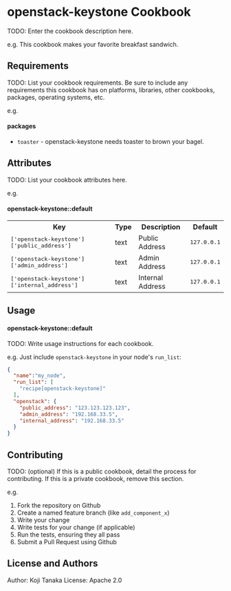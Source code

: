 openstack-keystone Cookbook
===========================
TODO: Enter the cookbook description here.

e.g.
This cookbook makes your favorite breakfast sandwich.

Requirements
------------
TODO: List your cookbook requirements. Be sure to include any requirements this cookbook has on platforms, libraries, other cookbooks, packages, operating systems, etc.

e.g.
#### packages
- `toaster` - openstack-keystone needs toaster to brown your bagel.

Attributes
----------
TODO: List your cookbook attributes here.

e.g.
#### openstack-keystone::default
<table>
  <tr>
    <th>Key</th>
    <th>Type</th>
    <th>Description</th>
    <th>Default</th>
  </tr>
  <tr>
    <td><tt>['openstack-keystone']['public_address']</tt></td>
    <td>text</td>
    <td>Public Address</td>
    <td><tt>127.0.0.1</tt></td>
  </tr>
  <tr>
    <td><tt>['openstack-keystone']['admin_address']</tt></td>
    <td>text</td>
    <td>Admin Address</td>
    <td><tt>127.0.0.1</tt></td>
  </tr>
  <tr>
    <td><tt>['openstack-keystone']['internal_address']</tt></td>
    <td>text</td>
    <td>Internal Address</td>
    <td><tt>127.0.0.1</tt></td>
  </tr>
</table>

Usage
-----
#### openstack-keystone::default
TODO: Write usage instructions for each cookbook.

e.g.
Just include `openstack-keystone` in your node's `run_list`:

```json
{
  "name":"my_node",
  "run_list": [
    "recipe[openstack-keystone]"
  ],
  "openstack": {
    "public_address": "123.123.123.123",
    "admin_address": "192.168.33.5",
    "internal_address": "192.168.33.5"
  }
}
```

Contributing
------------
TODO: (optional) If this is a public cookbook, detail the process for contributing. If this is a private cookbook, remove this section.

e.g.
1. Fork the repository on Github
2. Create a named feature branch (like `add_component_x`)
3. Write your change
4. Write tests for your change (if applicable)
5. Run the tests, ensuring they all pass
6. Submit a Pull Request using Github

License and Authors
-------------------
Author: Koji Tanaka
License: Apache 2.0
